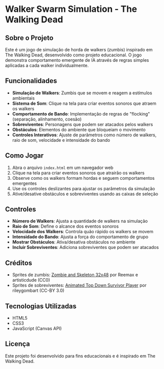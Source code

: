# Walker Swarm Simulation - The Walking Dead

## Sobre o Projeto
Este é um jogo de simulação de horda de walkers (zumbis) inspirado em The Walking Dead, desenvolvido como projeto educacional. O jogo demonstra comportamento emergente de IA através de regras simples aplicadas a cada walker individualmente.

## Funcionalidades
- **Simulação de Walkers**: Zumbis que se movem e reagem a estímulos ambientais
- **Sistema de Som**: Clique na tela para criar eventos sonoros que atraem os walkers
- **Comportamento de Bando**: Implementação de regras de "flocking" (separação, alinhamento, coesão)
- **Sobreviventes**: Personagens que podem ser atacados pelos walkers
- **Obstáculos**: Elementos do ambiente que bloqueiam o movimento
- **Controles Interativos**: Ajuste de parâmetros como número de walkers, raio de som, velocidade e intensidade do bando

## Como Jogar
1. Abra o arquivo `index.html` em um navegador web
2. Clique na tela para criar eventos sonoros que atrairão os walkers
3. Observe como os walkers formam hordas e seguem comportamentos emergentes
4. Use os controles deslizantes para ajustar os parâmetros da simulação
5. Ative/desative obstáculos e sobreviventes usando as caixas de seleção

## Controles
- **Número de Walkers**: Ajusta a quantidade de walkers na simulação
- **Raio de Som**: Define o alcance dos eventos sonoros
- **Velocidade dos Walkers**: Controla quão rápido os walkers se movem
- **Intensidade do Bando**: Ajusta a força do comportamento de grupo
- **Mostrar Obstáculos**: Ativa/desativa obstáculos no ambiente
- **Incluir Sobreviventes**: Adiciona sobreviventes que podem ser atacados

## Créditos
- Sprites de zumbis: [Zombie and Skeleton 32x48](https://opengameart.org/content/zombie-and-skeleton-32x48) por Reemax e artisticdude (CC0)
- Sprites de sobreviventes: [Animated Top Down Survivor Player](https://opengameart.org/content/animated-top-down-survivor-player) por rileygombart (CC-BY 3.0)

## Tecnologias Utilizadas
- HTML5
- CSS3
- JavaScript (Canvas API)

## Licença
Este projeto foi desenvolvido para fins educacionais e é inspirado em The Walking Dead.
